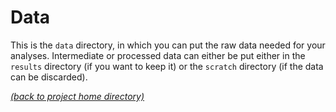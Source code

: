 # Data

This is the `data` directory, in which you can put the raw data needed for your
analyses. Intermediate or processed data can either be put either in the
`results` directory (if you want to keep it) or the `scratch` directory (if the
data can be discarded).

[*(back to project home directory)*][sf-home]

[sf-dmp]: https://github.com/NBISweden/NBIS-support-framework/tree/master/data/data_management
[sf-home]: https://github.com/NBISweden/NBIS-support-framework
